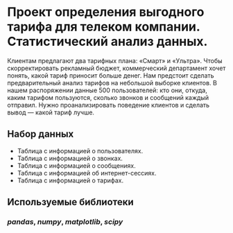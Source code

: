 # Проект определения выгодного тарифа для телеком компании. Статистический анализ данных.

Клиентам предлагают два тарифных плана: «Смарт» и «Ультра». Чтобы скорректировать рекламный бюджет, коммерческий департамент хочет понять, какой тариф приносит больше денег. Нам предстоит сделать предварительный анализ тарифов на небольшой выборке клиентов. В нашем распоряжении данные 500 пользователей: кто они, откуда, каким тарифом пользуются, сколько звонков и сообщений каждый отправил. Нужно проанализировать поведение клиентов и сделать вывод — какой тариф лучше.

## Набор данных

- Таблица с информацией о пользователях.
- Таблица с информацией о звонках.
- Таблица с информацией о сообщениях.
- Таблица с информацией об интернет-сессиях.
- Таблица с информацией о тарифах.

## Используемые библиотеки
### ***pandas***, ***numpy***, ***matplotlib***, ***scipy***
